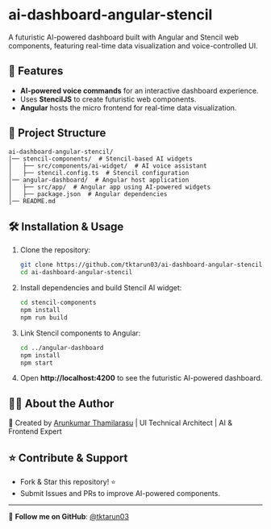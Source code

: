 # ai-dashboard-angular-stencil

A futuristic AI-powered dashboard built with Angular and Stencil web components, featuring real-time data visualization and voice-controlled UI.

## 🚀 Features
- **AI-powered voice commands** for an interactive dashboard experience.
- Uses **StencilJS** to create futuristic web components.
- **Angular** hosts the micro frontend for real-time data visualization.

## 📂 Project Structure
```
ai-dashboard-angular-stencil/
│── stencil-components/  # Stencil-based AI widgets
│   ├── src/components/ai-widget/  # AI voice assistant
│   ├── stencil.config.ts  # Stencil configuration
│── angular-dashboard/  # Angular host application
│   ├── src/app/  # Angular app using AI-powered widgets
│   ├── package.json  # Angular dependencies
│── README.md
```

## 🛠 Installation & Usage

1. Clone the repository:
   ```bash
   git clone https://github.com/tktarun03/ai-dashboard-angular-stencil.git
   cd ai-dashboard-angular-stencil
   ```

2. Install dependencies and build Stencil AI widget:
   ```bash
   cd stencil-components
   npm install
   npm run build
   ```

3. Link Stencil components to Angular:
   ```bash
   cd ../angular-dashboard
   npm install
   npm start
   ```

4. Open **http://localhost:4200** to see the futuristic AI-powered dashboard.

## 👨‍💻 About the Author

🚀 Created by [Arunkumar Thamilarasu](https://github.com/tktarun03) | UI Technical Architect | AI & Frontend Expert

## ⭐ Contribute & Support
- Fork & Star this repository! ⭐
- Submit Issues and PRs to improve AI-powered components.

---
🎯 **Follow me on GitHub**: [@tktarun03](https://github.com/tktarun03)
